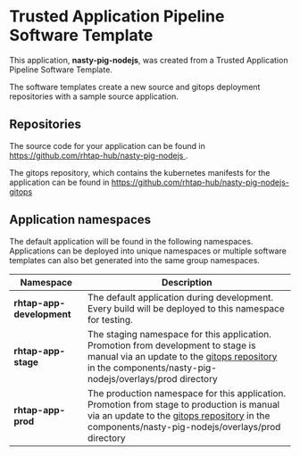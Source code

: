 # Trusted Application Pipeline Software Template

This application, **nasty-pig-nodejs**, was created from a Trusted Application Pipeline Software Template.

The software templates create a new source and gitops deployment repositories with a sample source application. 

## Repositories

The source code for your application can be found in [https://github.com/rhtap-hub/nasty-pig-nodejs ](https://github.com/rhtap-hub/nasty-pig-nodejs ).
 
The gitops repository, which contains the kubernetes manifests for the application can be found in 
[https://github.com/rhtap-hub/nasty-pig-nodejs-gitops ](https://github.com/rhtap-hub/nasty-pig-nodejs-gitops ) 

## Application namespaces 

The default application will be found in the following namespaces. Applications can be deployed into unique namespaces or multiple software templates can also bet generated into the same group namespaces.  

|  Namespace   |  Description   |  
| -------- | -------- |   
| **rhtap-app-development** | The default application during development. Every build will be deployed to this namespace for testing. | 
| **rhtap-app-stage** | The staging namespace for this application. Promotion from development to stage is manual via an update to the [gitops repository](https://github.com/rhtap-hub/nasty-pig-nodejs-gitops ) in the components/nasty-pig-nodejs/overlays/prod directory |  
| **rhtap-app-prod** | The production namespace for this application. Promotion from stage to production is manual via an update to the [gitops repository](https://github.com/rhtap-hub/nasty-pig-nodejs-gitops ) in the components/nasty-pig-nodejs/overlays/prod directory | 